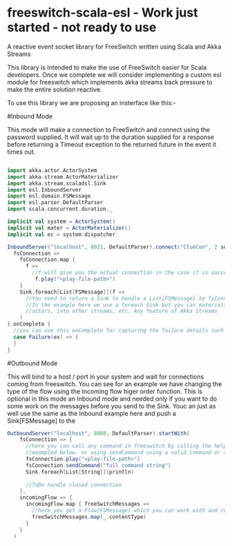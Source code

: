 # freeswitch-scala-esl - Work just started - not ready to use
A reactive event socket library for FreeSwitch written using Scala and Akka Streams

This library is intended to make the use of FreeSwitch easier for Scala developers. Once we complete we will consider implementing a custom esl module for freeswitch which implements akka streams back pressure to make the entire solution reactive. 

To use this library we are proposing an insterface like this:-

#Inbound Mode

This mode will make a connection to FreeSwitch and connect using the password supplied. It will wait up to the duration supplied for a response before returning a Timeout exception to the returned future in the event it times out. 

```scala

import akka.actor.ActorSystem
import akka.stream.ActorMaterializer
import akka.stream.scaladsl.Sink
import esl.InboundServer
import esl.domain.FSMessage
import esl.parser.DefaultParser
import scala.concurrent.duration._

implicit val system = ActorSystem()
implicit val mater = ActorMaterializer()
implicit val ec = system.dispatcher

InboundServer("localhost", 8021, DefaultParser).connect("ClueCon", 2 seconds) {
  fsConnection =>
    fsConnection.map {
      f =>          
        //f will give you the actual connection in the case it is succesful, here you can start calling commands
         f.play("<play-file-path>")
    }
    Sink.foreach[List[FSMessage]](f => 
      //You need to return a Sink to handle a List[FSMessage] to fsConnection
      //In the example here we use a foreach Sink but you can materialise to 
      //actors, into other streams, etc. Any feature of Akka Streams
    )
}.onComplete {
  //you can use this onComplete for capturing the failure details such as Timeout or Invalid credentials for FreeSwitch 
  case Failure(ex) => {    
  }
}
```

#Outbound Mode

This will bind to a host / port in your system and wait for connections coming from freeswitch. You can see for an example we have changing the type of the flow using the Incoming flow higer order function. This is optional in this mode an Inbound mode and needed only if you want to do some work on the messages before you send to the Sink. Youc an just as well use the same as the Inbound example here and push a Sink[FSMessage] to the 

```scala
OutboundServer("localhost", 8080, DefaultParser).startWith(
    fsConnection => {
      //here you can call any command in freeswitch by calling the helper function with valid paramaters (play 
      //exampled below. or using sendCommand using a valid Command or a string of a valid FreeSwitch command. 
      fsConnection.play("<play-file-path>")
      fsConnection.sendCommand("full command string")
      Sink.foreach[List[String]](println)
      
      //ToDo handle closed connection
    },
    incomingFlow => {
      incomingFlow.map { freeSwitchMessages =>
        //here you get a Flow[FSMessage] which you can work with and return a Flow of a different type as per 
        freeSwitchMessages.map(_.contentType)
      }
    }
  )


```
